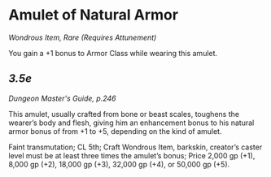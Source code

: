 # Amulet of Natural Armor
*Wondrous Item, Rare (Requires Attunement)*

You gain a +1 bonus to Armor Class while wearing this amulet.





*3.5e*
---
*Dungeon Master's Guide, p.246*

This amulet, usually crafted from bone or beast scales, toughens the wearer’s body and flesh, giving him an enhancement bonus to his natural armor bonus of from +1 to +5, depending on the kind of amulet.

Faint transmutation; CL 5th; Craft Wondrous Item, barkskin, creator’s caster level must be at least three times the amulet’s bonus; Price 2,000 gp (+1), 8,000 gp (+2), 18,000 gp (+3), 32,000 gp (+4), or 50,000 gp (+5). 